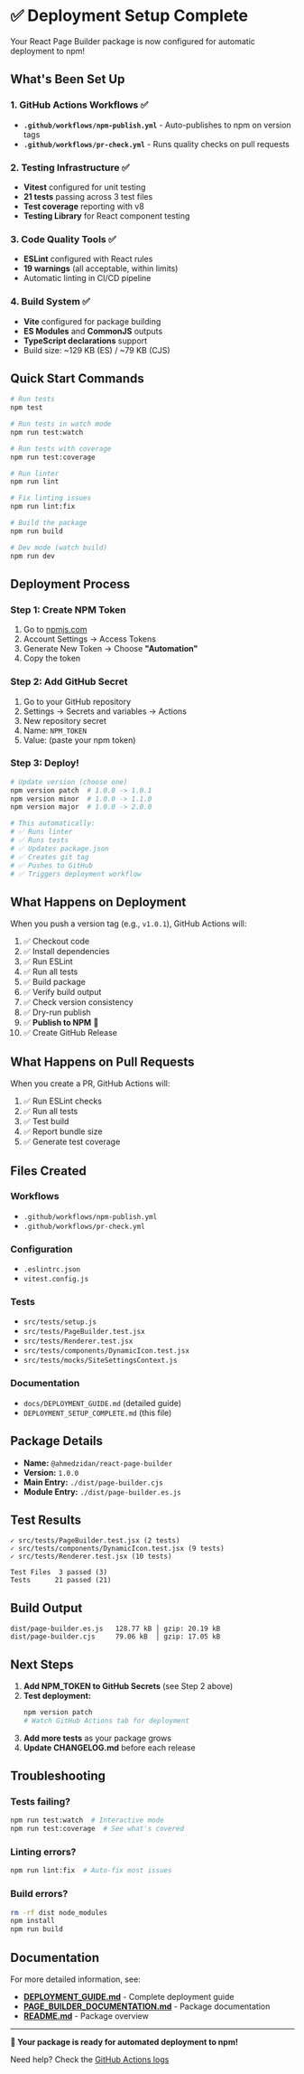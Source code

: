 # ✅ Deployment Setup Complete

Your React Page Builder package is now configured for automatic deployment to npm!

## What's Been Set Up

### 1. GitHub Actions Workflows ✅
- **`.github/workflows/npm-publish.yml`** - Auto-publishes to npm on version tags
- **`.github/workflows/pr-check.yml`** - Runs quality checks on pull requests

### 2. Testing Infrastructure ✅
- **Vitest** configured for unit testing
- **21 tests** passing across 3 test files
- **Test coverage** reporting with v8
- **Testing Library** for React component testing

### 3. Code Quality Tools ✅
- **ESLint** configured with React rules
- **19 warnings** (all acceptable, within limits)
- Automatic linting in CI/CD pipeline

### 4. Build System ✅
- **Vite** configured for package building
- **ES Modules** and **CommonJS** outputs
- **TypeScript declarations** support
- Build size: ~129 KB (ES) / ~79 KB (CJS)

## Quick Start Commands

```bash
# Run tests
npm test

# Run tests in watch mode
npm run test:watch

# Run tests with coverage
npm run test:coverage

# Run linter
npm run lint

# Fix linting issues
npm run lint:fix

# Build the package
npm run build

# Dev mode (watch build)
npm run dev
```

## Deployment Process

### Step 1: Create NPM Token
1. Go to [npmjs.com](https://www.npmjs.com)
2. Account Settings → Access Tokens
3. Generate New Token → Choose **"Automation"**
4. Copy the token

### Step 2: Add GitHub Secret
1. Go to your GitHub repository
2. Settings → Secrets and variables → Actions
3. New repository secret
4. Name: `NPM_TOKEN`
5. Value: (paste your npm token)

### Step 3: Deploy!
```bash
# Update version (choose one)
npm version patch  # 1.0.0 -> 1.0.1
npm version minor  # 1.0.0 -> 1.1.0
npm version major  # 1.0.0 -> 2.0.0

# This automatically:
# ✅ Runs linter
# ✅ Runs tests
# ✅ Updates package.json
# ✅ Creates git tag
# ✅ Pushes to GitHub
# ✅ Triggers deployment workflow
```

## What Happens on Deployment

When you push a version tag (e.g., `v1.0.1`), GitHub Actions will:

1. ✅ Checkout code
2. ✅ Install dependencies
3. ✅ Run ESLint
4. ✅ Run all tests
5. ✅ Build package
6. ✅ Verify build output
7. ✅ Check version consistency
8. ✅ Dry-run publish
9. ✅ **Publish to NPM** 🚀
10. ✅ Create GitHub Release

## What Happens on Pull Requests

When you create a PR, GitHub Actions will:

1. ✅ Run ESLint checks
2. ✅ Run all tests
3. ✅ Test build
4. ✅ Report bundle size
5. ✅ Generate test coverage

## Files Created

### Workflows
- `.github/workflows/npm-publish.yml`
- `.github/workflows/pr-check.yml`

### Configuration
- `.eslintrc.json`
- `vitest.config.js`

### Tests
- `src/tests/setup.js`
- `src/tests/PageBuilder.test.jsx`
- `src/tests/Renderer.test.jsx`
- `src/tests/components/DynamicIcon.test.jsx`
- `src/tests/mocks/SiteSettingsContext.js`

### Documentation
- `docs/DEPLOYMENT_GUIDE.md` (detailed guide)
- `DEPLOYMENT_SETUP_COMPLETE.md` (this file)

## Package Details

- **Name:** `@ahmedzidan/react-page-builder`
- **Version:** `1.0.0`
- **Main Entry:** `./dist/page-builder.cjs`
- **Module Entry:** `./dist/page-builder.es.js`

## Test Results

```
✓ src/tests/PageBuilder.test.jsx (2 tests)
✓ src/tests/components/DynamicIcon.test.jsx (9 tests)
✓ src/tests/Renderer.test.jsx (10 tests)

Test Files  3 passed (3)
Tests      21 passed (21)
```

## Build Output

```
dist/page-builder.es.js   128.77 kB │ gzip: 20.19 kB
dist/page-builder.cjs     79.06 kB  │ gzip: 17.05 kB
```

## Next Steps

1. **Add NPM_TOKEN to GitHub Secrets** (see Step 2 above)
2. **Test deployment:**
   ```bash
   npm version patch
   # Watch GitHub Actions tab for deployment
   ```
3. **Add more tests** as your package grows
4. **Update CHANGELOG.md** before each release

## Troubleshooting

### Tests failing?
```bash
npm run test:watch  # Interactive mode
npm run test:coverage  # See what's covered
```

### Linting errors?
```bash
npm run lint:fix  # Auto-fix most issues
```

### Build errors?
```bash
rm -rf dist node_modules
npm install
npm run build
```

## Documentation

For more detailed information, see:
- **[DEPLOYMENT_GUIDE.md](docs/DEPLOYMENT_GUIDE.md)** - Complete deployment guide
- **[PAGE_BUILDER_DOCUMENTATION.md](docs/PAGE_BUILDER_DOCUMENTATION.md)** - Package documentation
- **[README.md](README.md)** - Package overview

---

**🎉 Your package is ready for automated deployment to npm!**

Need help? Check the [GitHub Actions logs](https://github.com/AFZidan/react-page-builder/actions)

